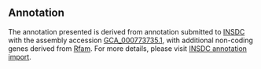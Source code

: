 

Annotation
----------

The annotation presented is derived from annotation submitted to
[INSDC](http://www.insdc.org) with the assembly accession
[GCA\_000773735.1](http://www.ebi.ac.uk/ena/data/view/GCA_000773735.1),
with additional non-coding genes derived from
[Rfam](http://rfam.xfam.org/). For more details, please visit [INSDC
annotation
import](http://ensemblgenomes.org/info/data/insdc_annotation).
